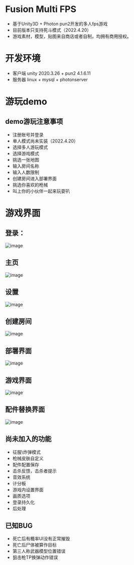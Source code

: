 # Fusion Multi FPS
+ 基于Unity3D + Photon pun2开发的多人fps游戏
+ 目前版本只支持死斗模式（2022.4.20）
+ 游戏素材，模型，贴图来自商店或者自制，均拥有商用授权。


# 开发环境
+ 客户端 unity 2020.3.26 + pun2 4.1.6.11
+ 服务器 linux + mysql   + photonserver

# 游玩demo
## demo游玩注意事项

+ 注册账号并登录
+ 单人模式尚未实装（2022.4.20）
+ 选择多人游玩模式
+ 选择游戏模式
+ 挑选一张地图
+ 输入房间名称
+ 输入人数限制
+ 创建房间进入部署界面
+ 挑选你喜欢的枪械
+ 叫上你的小伙伴一起来玩耍叭

# 游戏界面

## 登录：
![image](https://user-images.githubusercontent.com/77834400/164201392-3dce6729-4bcc-402e-bbe0-1a992b6ae073.png)
## 主页
![image](https://user-images.githubusercontent.com/77834400/164201413-bd570e1c-de39-4e7c-ba0e-577c743bbf95.png)
## 设置
![image](https://user-images.githubusercontent.com/77834400/164201682-6dc668be-d7fa-4a9b-be91-def75deb8ebf.png)

## 创建房间
![image](https://user-images.githubusercontent.com/77834400/164201717-5dafc495-9365-4206-9c5c-1551b0dcdc04.png)

## 部署界面
![image](https://user-images.githubusercontent.com/77834400/164201753-47e9f767-3e69-4518-adf1-2ca4559e7fef.png)

## 游戏界面
![image](https://user-images.githubusercontent.com/77834400/164201796-cf6d932c-5295-40ff-99a0-ca0aaeb18b21.png)

## 配件替换界面
![image](https://user-images.githubusercontent.com/77834400/164201826-267d827e-b5fd-49bb-91b4-d41359eeef7d.png)



## 尚未加入的功能
- 征服\炸弹模式
- 枪械皮肤自定义
- 配件配置保存
- 击杀反馈，击杀者提示
- 音效系统
- 计分板
- 游戏内设置界面
- 画质选项
- 登录持久化
- 后处理


## 已知BUG
+ 死亡后有概率UI没有正常摧毁
+ 死亡后尸体被算作目标
+ 第三人称武器模型位置错误
+ 狙击枪TP换弹动作错误










